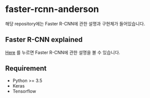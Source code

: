 # faster-rcnn-anderson
해당 repository에는 Faster R-CNN에 관한 설명과 구현체가 들어있습니다. 

## Faster R-CNN explained
[Here](https://github.com/AndersonJo/faster-rcnn-anderson/blob/master/faster-rcnn-explained.ipynb) 를 누르면 Faster R-CNN에 관한 설명을 볼 수 있습니다. 

## Requirement

* Python >= 3.5
* Keras
* Tensorflow
